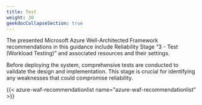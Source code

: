 ```yaml
---
title: Test
weight: 30
geekdocCollapseSection: true
---
```


The presented Microsoft Azure Well-Architected Framework recommendations in this guidance include Reliability Stage “3 - Test (Workload Testing)” and associated resources and their settings.

Before deploying the system, comprehensive tests are conducted to validate the design and implementation. This stage is crucial for identifying any weaknesses that could compromise reliability.

{{< azure-waf-recommendationlist name="azure-waf-recommendationlist" >}}
